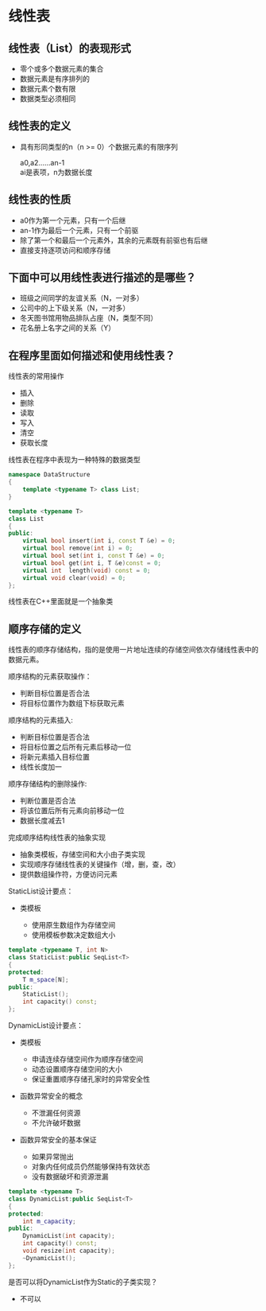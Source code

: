 # 线性表

## 线性表（List）的表现形式

- 零个或多个数据元素的集合
- 数据元素是有序排列的
- 数据元素个数有限
- 数据类型必须相同

## 线性表的定义

- 具有形同类型的n（n >= 0）个数据元素的有限序列

    a0,a2......an-1 \
    ai是表项，n为数据长度

## 线性表的性质

- a0作为第一个元素，只有一个后继
- an-1作为最后一个元素，只有一个前驱
- 除了第一个和最后一个元素外，其余的元素既有前驱也有后继
- 直接支持逐项访问和顺序存储

## 下面中可以用线性表进行描述的是哪些？

- 班级之间同学的友谊关系（N，一对多）
- 公司中的上下级关系（N，一对多）
- 冬天图书馆用物品排队占座（N，类型不同）
- 花名册上名字之间的关系（Y）

## 在程序里面如何描述和使用线性表？

线性表的常用操作

- 插入
- 删除
- 读取
- 写入
- 清空
- 获取长度

线性表在程序中表现为一种特殊的数据类型

```c++
namespace DataStructure
{
    template <typename T> class List;
}

template <typename T>
class List
{
public:
    virtual bool insert(int i, const T &e) = 0;
    virtual bool remove(int i) = 0;
    virtual bool set(int i, const T &e) = 0;
    virtual bool get(int i, T &e)const = 0;
    virtual int  length(void) const = 0;
    virtual void clear(void) = 0;
};
```

线性表在C++里面就是一个抽象类

## 顺序存储的定义

线性表的顺序存储结构，指的是使用一片地址连续的存储空间依次存储线性表中的数据元素。

顺序结构的元素获取操作：

- 判断目标位置是否合法
- 将目标位置作为数组下标获取元素

顺序结构的元素插入:

- 判断目标位置是否合法
- 将目标位置之后所有元素后移动一位
- 将新元素插入目标位置
- 线性长度加一

顺序存储结构的删除操作:

- 判断位置是否合法
- 将该位置后所有元素向前移动一位
- 数据长度减去1

完成顺序结构线性表的抽象实现

- 抽象类模板，存储空间和大小由子类实现
- 实现顺序存储线性表的关键操作（增，删，查，改）
- 提供数组操作符，方便访问元素

StaticList设计要点：

- 类模板

  - 使用原生数组作为存储空间
  - 使用模板参数决定数组大小 

```c++
template <typename T, int N>
class StaticList:public SeqList<T>
{
protected:
    T m_space[N];
public:
    StaticList();
    int capacity() const;
};
```

DynamicList设计要点：

- 类模板

  - 申请连续存储空间作为顺序存储空间
  - 动态设置顺序存储空间的大小
  - 保证重置顺序存储孔家时的异常安全性

- 函数异常安全的概念

  - 不泄漏任何资源
  - 不允许破坏数据

- 函数异常安全的基本保证

  - 如果异常抛出
  - 对象内任何成员仍然能够保持有效状态
  - 没有数据破坏和资源泄漏

```c++
template <typename T>
class DynamicList:public SeqList<T>
{
protected:
    int m_capacity;
public:
    DynamicList(int capacity);
    int capacity() const;
    void resize(int capacity);
    ~DynamicList();
};
```

是否可以将DynamicList作为Static的子类实现？

- 不可以
